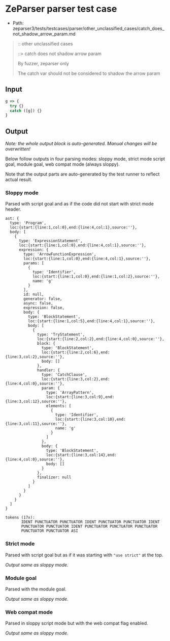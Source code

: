 # ZeParser parser test case

- Path: zeparser3/tests/testcases/parser/other_unclassified_cases/catch_does_not_shadow_arrow_param.md

> :: other unclassified cases
>
> ::> catch does not shadow arrow param
>
> By fuzzer, zeparser only
>
> The catch var should not be considered to shadow the arrow param

## Input

`````js
g => {
  try {} 
  catch ([g]) {} 
}
`````

## Output

_Note: the whole output block is auto-generated. Manual changes will be overwritten!_

Below follow outputs in four parsing modes: sloppy mode, strict mode script goal, module goal, web compat mode (always sloppy).

Note that the output parts are auto-generated by the test runner to reflect actual result.

### Sloppy mode

Parsed with script goal and as if the code did not start with strict mode header.

`````
ast: {
  type: 'Program',
  loc:{start:{line:1,col:0},end:{line:4,col:1},source:''},
  body: [
    {
      type: 'ExpressionStatement',
      loc:{start:{line:1,col:0},end:{line:4,col:1},source:''},
      expression: {
        type: 'ArrowFunctionExpression',
        loc:{start:{line:1,col:0},end:{line:4,col:1},source:''},
        params: [
          {
            type: 'Identifier',
            loc:{start:{line:1,col:0},end:{line:1,col:2},source:''},
            name: 'g'
          }
        ],
        id: null,
        generator: false,
        async: false,
        expression: false,
        body: {
          type: 'BlockStatement',
          loc:{start:{line:1,col:5},end:{line:4,col:1},source:''},
          body: [
            {
              type: 'TryStatement',
              loc:{start:{line:2,col:2},end:{line:4,col:0},source:''},
              block: {
                type: 'BlockStatement',
                loc:{start:{line:2,col:6},end:{line:3,col:2},source:''},
                body: []
              },
              handler: {
                type: 'CatchClause',
                loc:{start:{line:3,col:2},end:{line:4,col:0},source:''},
                param: {
                  type: 'ArrayPattern',
                  loc:{start:{line:3,col:9},end:{line:3,col:12},source:''},
                  elements: [
                    {
                      type: 'Identifier',
                      loc:{start:{line:3,col:10},end:{line:3,col:11},source:''},
                      name: 'g'
                    }
                  ]
                },
                body: {
                  type: 'BlockStatement',
                  loc:{start:{line:3,col:14},end:{line:4,col:0},source:''},
                  body: []
                }
              },
              finalizer: null
            }
          ]
        }
      }
    }
  ]
}

tokens (17x):
       IDENT PUNCTUATOR PUNCTUATOR IDENT PUNCTUATOR PUNCTUATOR IDENT
       PUNCTUATOR PUNCTUATOR IDENT PUNCTUATOR PUNCTUATOR PUNCTUATOR
       PUNCTUATOR PUNCTUATOR ASI
`````

### Strict mode

Parsed with script goal but as if it was starting with `"use strict"` at the top.

_Output same as sloppy mode._

### Module goal

Parsed with the module goal.

_Output same as sloppy mode._

### Web compat mode

Parsed in sloppy script mode but with the web compat flag enabled.

_Output same as sloppy mode._
